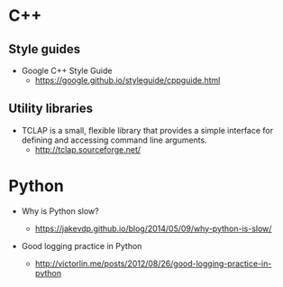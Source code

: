 # C++

## Style guides

* Google C++ Style Guide
  * https://google.github.io/styleguide/cppguide.html


## Utility libraries

* TCLAP is a small, flexible library that provides a simple interface for defining and accessing command line arguments.
  * http://tclap.sourceforge.net/



# Python

* Why is Python slow?
  * https://jakevdp.github.io/blog/2014/05/09/why-python-is-slow/

* Good logging practice in Python
  * http://victorlin.me/posts/2012/08/26/good-logging-practice-in-python
